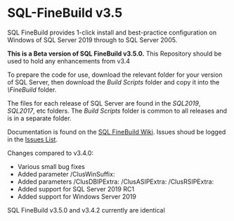 # SQL-FineBuild v3.5

SQL FineBuild provides 1-click install and best-practice configuration on Windows of SQL Server 2019 through to SQL Server 2005.

**This is a Beta version of SQL FineBuild v3.5.0.**  This Repository should be used to hold any enhancements from v3.4

To prepare the code for use, download the relevant folder for your version of SQL Server, then download the _Build Scripts_ folder and copy it into the _\FineBuild_ folder.  

The files for each release of SQL Server are found in the _SQL2019_, _SQL2017_, etc folders.  The _Build Scripts_ folder is common to all releases and is in a separate folder.

Documentation is found on the [SQL FineBuild Wiki](https://github.com/SQL-FineBuild/Common/wiki).  Issues shoud be logged in the [Issues List](https://github.com/SQL-FineBuild/Common/issues).

Changes compared to v3.4.0:

* Various small bug fixes
* Added parameter /ClusWinSuffix:
* Added parameters /ClusDBIPExtra: /ClusASIPExtra: /ClusRSIPExtra:
* Added support for SQL Server 2019 RC1
* Added support for Windows Server 2019

SQL FineBuild v3.5.0 and v3.4.2 currently are identical
